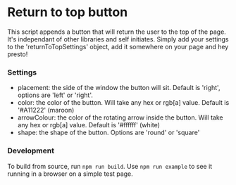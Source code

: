 # Return to top button

This script appends a button that will return the user to the top of the page. It's independant of other libraries and self initiates. Simply add your settings to the 'returnToTopSettings' object, add it somewhere on your page and hey presto!

### Settings
- placement: the side of the window the button will sit. Default is 'right', options are 'left' or 'right'.
- color: the color of the button. Will take any hex or rgb[a] value. Default is '#A11222' (maroon)
- arrowColour: the color of the rotating arrow inside the button. Will take any hex or rgb[a] value. Default is '#ffffff' (white)
- shape: the shape of the button. Options are 'round' or 'square'

### Development

To build from source, run `npm run build`. Use `npm run example` to see it running in a browser on a simple test page.
